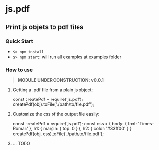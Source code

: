# js.pdf

## Print js objets to pdf files


### Quick Start

+ `$> npm install`
+ `$> npm start`: will run all examples at examples folder

### How to use

> **MODULE UNDER CONSTRUCTION: v0.0.1**


1) Getting a .pdf file from a plain js object:


    const createPdf = require('js.pdf');
    createPdf(obj).toFile('./path/to/file.pdf');


2) Customize the css of the output file easily:


    const createPdf = require('js.pdf');
    const css = {
      body: {
        font: 'Times-Roman'
      },
      h1: {
        margin: {
          top: 0
        }
      },
      h2: {
        color: '#33ff00'
      }
    };
    createPdf(obj, css).toFile('./path/to/file.pdf');


3) ... TODO
